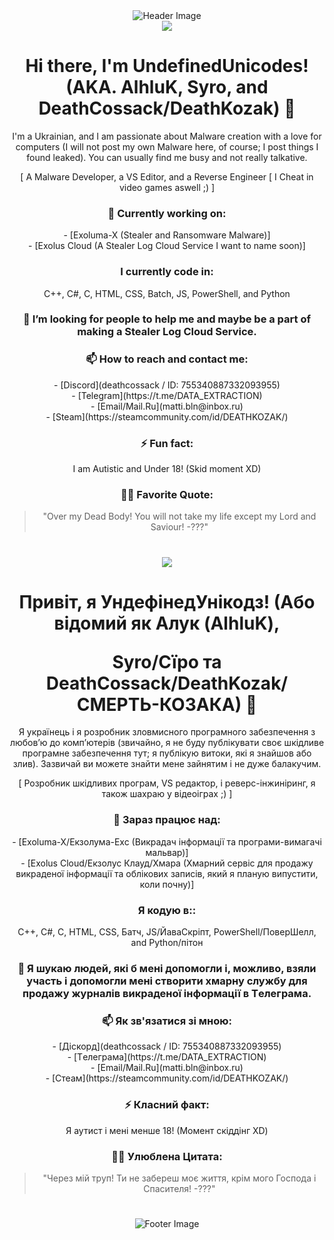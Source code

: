 <div align="center">
    <img src="https://media.discordapp.net/attachments/1173118158270369904/1199106576234065950/deth.png?ex=65c15606&is=65aee106&hm=bd2133f5c322837f5127b5422e7caa0c9f68e4ab7f1729a21b7bd71f1bbf3c48&=&format=webp&quality=lossless&width=960&height=151" alt="Header Image">
</div>
<div align="center">
<img src="https://www.stevenskelton.ca/flag-icon/png/225/country-4x3/gb.png"
    </div>

<h1 align="center">Hi there, I'm UndefinedUnicodes! (AKA. AlhluK, Syro, and DeathCossack/DeathKozak) 👋</h1>

<p align="center">I'm a Ukrainian, and I am passionate about Malware creation with a love for computers (I will not post my own Malware here, of course; I post things I found leaked). You can usually find me busy and not really talkative.</p>

<div align="center">
[ A Malware Developer,
 a VS Editor,
 and a Reverse Engineer [ I Cheat in video games aswell ;) ]
</div>

<h3 align="center">💼 Currently working on:</h3>
<p align="center">
    - [Exoluma-X (Stealer and Ransomware Malware)]<br>
    - [Exolus Cloud (A Stealer Log Cloud Service I want to name soon)]
</p>

<h3 align="center">I currently code in:</h3>
<p align="center">
    C++, C#, C, HTML, CSS, Batch, JS, PowerShell, and Python
</p>

<h3 align="center">👯 I’m looking for people to help me and maybe be a part of making a Stealer Log Cloud Service.</h3>

<h3 align="center">📫 How to reach and contact me:</h3>
<p align="center">
    - [Discord](deathcossack / ID: 755340887332093955)<br>
    - [Telegram](https://t.me/DATA_EXTRACTION)<br>
    - [Email/Mail.Ru](matti.bln@inbox.ru)<br>
    - [Steam](https://steamcommunity.com/id/DEATHKOZAK/)<br>
</p>

<h3 align="center">⚡ Fun fact:</h3>
<p align="center">I am Autistic and Under 18! (Skid moment XD)</p>

<h3 align="center">👨‍💻 Favorite Quote:</h3>
<blockquote align="center">"Over my Dead Body! You will not take my life except my Lord and Saviour! -???"</blockquote>
<h1 </h1>
</div>
<div align="center">
<img src="https://www.stevenskelton.ca/flag-icon/png/225/country-4x3/ua.png"
    </div>
<h1 align="center">Привіт, я УндефінедУнікодз! (Або відомий як Алук (AlhluK), 
  </p>  Syro/Сїро та DeathCossack/DeathKozak/СМЕРТЬ-КОЗАКА) 👋</h1>

<p align="center">Я українець і я розробник зловмисного програмного забезпечення з любов’ю до комп’ютерів (звичайно, я не буду публікувати своє шкідливе програмне забезпечення тут; я публікую витоки, які я знайшов або злив). Зазвичай ви можете знайти мене зайнятим і не дуже балакучим.</p>

<div align="center">
[ Розробник шкідливих програм,
    VS редактор,
    і реверс-інжиніринг, я також шахраю у відеоіграх ;) ]
</div>

<h3 align="center">💼 Зараз працює над:</h3>
<p align="center">
    - [Exoluma-X/Екзолума-Ехс (Викрадач інформації та програми-вимагачі мальвар)]<br>
    - [Exolus Cloud/Екзолус Клауд/Хмара (Хмарний сервіс для продажу викраденої інформації та облікових записів, який я планую випустити, коли почну)]
</p>

<h3 align="center">Я кодую в::</h3>
<p align="center">
    C++, C#, C, HTML, CSS, Батч, JS/ЙаваСкріпт, PowerShell/ПоверШелл, and Python/пітон
</p>

<h3 align="center">👯 Я шукаю людей, які б мені допомогли і, можливо, взяли участь і допомогли мені створити хмарну службу для продажу журналів викраденої інформації в Tелеграма.</h3>

<h3 align="center">📫 Як зв'язатися зі мною:</h3>
<p align="center">
    - [Діскорд](deathcossack / ID: 755340887332093955)<br>
    - [Tелеграма](https://t.me/DATA_EXTRACTION)<br>
    - [Email/Mail.Ru](matti.bln@inbox.ru)<br>
    - [Стеам](https://steamcommunity.com/id/DEATHKOZAK/)<br>
</p>

<h3 align="center">⚡ Класний факт:</h3>
<p align="center">Я аутист і мені менше 18! (Момент скіддінг XD)</p>

<h3 align="center">👨‍💻 Улюблена Цитата:</h3>
<blockquote align="center">"Через мій труп! Ти не забереш моє життя, крім мого Господа і Спасителя! -???"</blockquote>
<h1 </h1>
</div>
<div align="center">
    <img src="https://cdn.discordapp.com/attachments/1093663968435904563/1196315644170354689/109437899.png?ex=65b72ec4&is=65a4b9c4&hm=8d22607b8c72fae0d34c01f5f56f74f1667251250f009c97d0bd1f4f417906bf&" alt="Footer Image">
</div>
